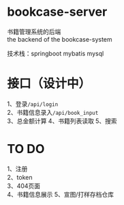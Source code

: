# bookcase-server   
书籍管理系统的后端   
the backend of the bookcase-system   

技术栈：springboot mybatis mysql   

# 接口（设计中）   
1、登录`/api/login`   
2、书籍信息录入`/api/book_input`   
3、总金额计算
4、书籍列表读取
5、搜索

# TO DO   
1、注册   
2、token  
3、404页面   
4、书籍信息展示
5、宣图/打样存档仓库
